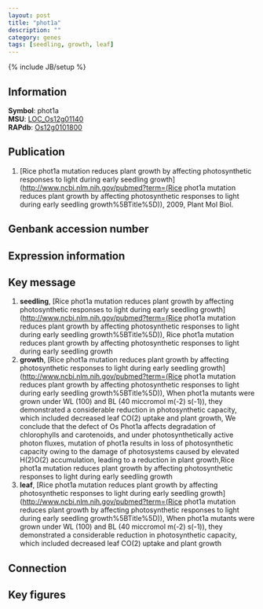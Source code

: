 ```yaml
---
layout: post
title: "phot1a"
description: ""
category: genes
tags: [seedling, growth, leaf]
---
```

{% include JB/setup %}

## Information
__Symbol__: phot1a  
__MSU__: [LOC_Os12g01140](http://rice.plantbiology.msu.edu/cgi-bin/ORF_infopage.cgi?orf=LOC_Os12g01140)  
__RAPdb__: [Os12g0101800](http://rapdb.dna.affrc.go.jp/viewer/gbrowse_details/irgsp1?name=Os12g0101800)  

## Publication
1. [Rice phot1a mutation reduces plant growth by affecting photosynthetic responses to light during early seedling growth](http://www.ncbi.nlm.nih.gov/pubmed?term=(Rice phot1a mutation reduces plant growth by affecting photosynthetic responses to light during early seedling growth%5BTitle%5D)), 2009, Plant Mol Biol.

## Genbank accession number

## Expression information

## Key message
1. __seedling__, [Rice phot1a mutation reduces plant growth by affecting photosynthetic responses to light during early seedling growth](http://www.ncbi.nlm.nih.gov/pubmed?term=(Rice phot1a mutation reduces plant growth by affecting photosynthetic responses to light during early seedling growth%5BTitle%5D)), Rice phot1a mutation reduces plant growth by affecting photosynthetic responses to light during early seedling growth
2. __growth__, [Rice phot1a mutation reduces plant growth by affecting photosynthetic responses to light during early seedling growth](http://www.ncbi.nlm.nih.gov/pubmed?term=(Rice phot1a mutation reduces plant growth by affecting photosynthetic responses to light during early seedling growth%5BTitle%5D)),  When phot1a mutants were grown under WL (100) and BL (40 miccromol m(-2) s(-1)), they demonstrated a considerable reduction in photosynthetic capacity, which included decreased leaf CO(2) uptake and plant growth, We conclude that the defect of Os Phot1a affects degradation of chlorophylls and carotenoids, and under photosynthetically active photon fluxes, mutation of phot1a results in loss of photosynthetic capacity owing to the damage of photosystems caused by elevated H(2)O(2) accumulation, leading to a reduction in plant growth,Rice phot1a mutation reduces plant growth by affecting photosynthetic responses to light during early seedling growth
3. __leaf__, [Rice phot1a mutation reduces plant growth by affecting photosynthetic responses to light during early seedling growth](http://www.ncbi.nlm.nih.gov/pubmed?term=(Rice phot1a mutation reduces plant growth by affecting photosynthetic responses to light during early seedling growth%5BTitle%5D)),  When phot1a mutants were grown under WL (100) and BL (40 miccromol m(-2) s(-1)), they demonstrated a considerable reduction in photosynthetic capacity, which included decreased leaf CO(2) uptake and plant growth

## Connection

## Key figures


